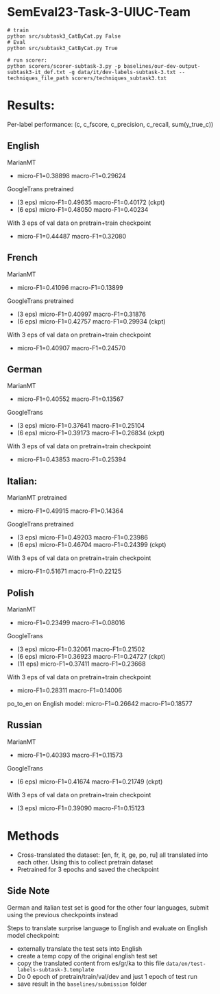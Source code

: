 # SemEval23-Task-3-UIUC-Team


```
# train
python src/subtask3_CatByCat.py False
# Eval
python src/subtask3_CatByCat.py True

# run scorer:
python scorers/scorer-subtask-3.py -p baselines/our-dev-output-subtask3-it_def.txt -g data/it/dev-labels-subtask-3.txt --techniques_file_path scorers/techniques_subtask3.txt

```

# Results: 


Per-label performance: (c, c_fscore, c_precision, c_recall, sum(y_true_c))



## English

MarianMT
 - micro-F1=0.38898       macro-F1=0.29624

GoogleTrans pretrained 
- (3 eps) micro-F1=0.49635       macro-F1=0.40172 (ckpt)
- (6 eps) micro-F1=0.48050       macro-F1=0.40234 

With 3 eps of val data on pretrain+train checkpoint
 - micro-F1=0.44487       macro-F1=0.32080


## French

MarianMT
 - micro-F1=0.41096       macro-F1=0.13899

GoogleTrans pretrained 
 - (3 eps) micro-F1=0.40997       macro-F1=0.31876
 - (6 eps) micro-F1=0.42757       macro-F1=0.29934 (ckpt)

With 3 eps of val data on pretrain+train checkpoint
 - micro-F1=0.40907       macro-F1=0.24570

## German

MarianMT
 - micro-F1=0.40552       macro-F1=0.13567

GoogleTrans 
 - (3 eps) micro-F1=0.37641       macro-F1=0.25104
 - (6 eps) micro-F1=0.39173       macro-F1=0.26834 (ckpt)

With 3 eps of val data on pretrain+train checkpoint
 - micro-F1=0.43853       macro-F1=0.25394


## Italian:

MarianMT pretrained
 - micro-F1=0.49915       macro-F1=0.14364

GoogleTrans pretrained 
 - (3 eps) micro-F1=0.49203       macro-F1=0.23986
 - (6 eps) micro-F1=0.46704       macro-F1=0.24399 (ckpt)

With 3 eps of val data on pretrain+train checkpoint
 - micro-F1=0.51671       macro-F1=0.22125

## Polish

MarianMT
 - micro-F1=0.23499       macro-F1=0.08016

GoogleTrans
 - (3 eps) micro-F1=0.32061       macro-F1=0.21502
 - (6 eps) micro-F1=0.36923       macro-F1=0.24727 (ckpt)
 - (11 eps) micro-F1=0.37411       macro-F1=0.23668

With 3 eps of val data on pretrain+train checkpoint
 - micro-F1=0.28311       macro-F1=0.14006

po_to_en on English model: micro-F1=0.26642       macro-F1=0.18577

## Russian

MarianMT
 - micro-F1=0.40393       macro-F1=0.11573

GoogleTrans
 - (6 eps) micro-F1=0.41674       macro-F1=0.21749 (ckpt)

With 3 eps of val data on pretrain+train checkpoint
 - (3 eps) micro-F1=0.39090       macro-F1=0.15123


# Methods
- Cross-translated the dataset: [en, fr, it, ge, po, ru] all translated into each other. Using this to collect pretrain dataset
- Pretrained for 3 epochs and saved the checkpoint


## Side Note

German and italian test set is good
for the other four languages, submit using the previous checkpoints instead

Steps to translate surprise language to English and evaluate on English model checkpoint:
 - externally translate the test sets into English
 - create a temp copy of the original english test set
 - copy the translated content from es/gr/ka to this file `data/en/test-labels-subtask-3.template`
 - Do 0 epoch of pretrain/train/val/dev and just 1 epoch of test run
 - save result in the `baselines/submission` folder
